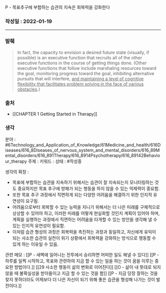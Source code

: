 P - 목표추구에 부합하는 습관의 지속은 회복력을 강화한다

### 작성일 : 2022-01-19
----
### 발췌
>In fact, the capacity to envision a desired future state (visually, if possible) is an executive function that recruits all of the other executive functions in the course of getting things done. (Other executive functions that follow include marshaling resources toward the goal, monitoring progress toward the goal, inhibiting alternative pursuits that will interfere, <u>and maintaining a level of cognitive flexibility that facilitates problem solving in the face of various obstacles</u>.)
### 출처
- [[CHAPTER 1 Getting Started in Therapy]]

### 생각

분야 : #6Technology_and_Application_of_Knowledge/61Medicine_and_health/616Diseases/616_8Diseases_of_nervous_system_and_mental_disorders/616_89Mental_disorders/616_891Therapy/616_8914Psychotherapy/616_89142Behaviour_therapy
주제 : 
키워드 : 
상태 : #작성중

생각의 확장 :
- 목표에 부합하는 습관을 지속하기 위해서는 습관이 잘 지속되는지 모니터링하는 것도 중요하지만 목표 추구에 방해가 되는 행동을 하지 않을 수 있는 억제력이 중요함.
- 또한 목표 추구 과정에서 직면하게 되는 다양한 어려움을 해결하기 위한 인지적 유연성이 요구됨.
- 어려움으로부터 회복할 수 있는 능력을 지니기 위해서는 더 나은 미래를 구체적으로 상상할 수 있어야 하고, 이러한 미래를 어떻게 현실화할 것인지 계획이 있어야 하며, 계획을 실행하는 과정에서 직면하는 어려움을 타개할 수 있는 방안을 생각해 낼 수 있는 인지적 유연성이 필요함.
- 이처럼 습관 형성의 과정은 회복력을 촉진하는 과정과 동일하고, 자신에게 유익이 되는 사소한 습관의 실천이 위기 상황에서 회복력을 강화하는 방식으로 행동할 수 있게 하는 이유일 수 있음.

관련 메모 : 
[[P - 새벽에 일어나는 전투에서 승리하면 어떠한 일도 해낼 수 있다]]
[[P - 하루를 일찍 시작하고, 목표와 관련하여 지금 할 수 있는 일을 하는 것이 꿈을 이루는 중요한 방법이다.]]
[[29 사소한 행동이 삶의 변화로 이어진다]]
[[O - 삶이 내 뜻대로 되지 않을 때 불확실성을 받아들이고 지금 할 수 있는 것을 함]]
[[P - 지금 당장 잘하는 것을 찾지 못하더라도 어제보다 더 나은 자신이 되기 위해 좋은 습관을 형성해 나가는 것이 발전이다.]]